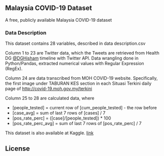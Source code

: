 ## Malaysia COVID-19 Dataset
A free, publicly available Malaysia COVID-19 dataset


### Data Description
This dataset contains 28 variables, described in data description.csv

Column 1 to 23 are Twitter data, which the Tweets are retrieved from Health DG [@DGHisham](https://twitter.com/DGHisham) timeline with Twitter API. Data wrangling done in Python/Pandas, extracted numerical values with Regular Expression (RegEx).

Column 24 are data transcribed from MOH COVID-19 website. Specifically, the first image under TABURAN KES section in each Situasi Terkini daily page of http://covid-19.moh.gov.my/terkini

Column 25 to 28 are calculated data, where 
* [people_tested] = current row of [cum_people_tested] - the row before
* [case_avg] = sum of last 7 rows of [cases] / 7
* [pos_rate_perc] = ([case]/[people_tested]) * 100
* [pos_rate_perc_avg] = sum of last 7 rows of [pos_rate_perc] / 7

This dataset is also available at Kaggle. [link](https://www.kaggle.com/yeanzc/malaysia-covid19-dataset)

## License

